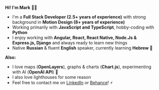 __Hi! I'm Mark__ :man_technologist:

* I'm a __Full Stack Developer (2.5+ years of experience)__ with strong background in __Motion Design (8+ years of experience)__
* Working primarily with __JavaScript and TypeScript__, hobby-coding with __Python__
* I enjoy working with __Angular, React, React Native, Node.Js & Express.js, Django__ and always ready to learn new things
* Native __Russian__ & fluent __English__ speaker, currently learning __Hebrew__ 🌴

__Also:__
* I love maps (__OpenLayers__), graphs & charts (__Chart.js__), experimenting with AI (__OpenAI API__) 🤖
* I also love lighthouses for some reason
* Feel free to contact me on <a href="https://www.linkedin.com/in/mark-andrew-jft/">LinkedIn</a> or <a href="https://www.behance.net/mark-andrew-jft">Behance</a>! ⚡
